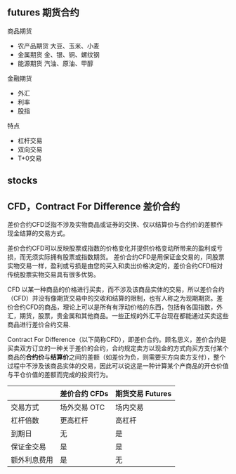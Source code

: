 
## futures  期货合约
商品期货
- 农产品期货 大豆、玉米、小麦
- 金属期货 金、银、铜、螺纹钢
- 能源期货 汽油、原油、甲醇

金融期货
- 外汇
- 利率
- 股指

特点
- 杠杆交易
- 双向交易
- T+0交易

## stocks

## CFD，Contract For Difference 差价合约
差价合约CFD泛指不涉及实物商品或证券的交换、仅以结算价与合约价的差额作现金结算的交易方式。

差价合约CFD可以反映股票或指数的价格变化并提供价格变动所带来的盈利或亏损，而无须实际拥有股票或指数期货。
差价合约CFD是用保证金交易的，同股票实物交易一样，盈利或亏损是由您的买入和卖出价格决定的，差价合约CFD相对传统股票实物交易具有很多优势。

CFD 以某一种商品的价格进行买卖，而不涉及该商品实体的交易，所以差价合约（CFD）并没有像期货交易中的交收和结算的限制，也有人称之为现期期货。差价合约CFD的商品，理论上可以是所有有浮动价格的东西，包括有各国指数，外汇，期货，股票，贵金属和其他商品。一些正规的外汇平台现在都能通过买卖这些商品进行差价合约交易.

Contract For Difference（以下简称CFD），即差价合约。顾名思义，差价合约是买卖双方订立的一种关于差价的合约，合约规定卖方以现金的方式向买方支付某个商品的**合约价**与**结算价**之间的差额（如差价为负，则需要买方向卖方支付），整个过程中不涉及该商品实体的交易，因此可以说这是一种计算某个产商品的开仓价值与平仓价值的差额而完成的投资行为。


|              | 差价合约 CFDs | 期货交易 Futures |
| :----------- | :------------ | :--------------- |
| 交易方式     | 场外交易 OTC  | 场内交易         |
| 杠杆倍数     | 更高杠杆      | 高杠杆           |
| 到期日       | 无            | 是               |
| 保证金交易   | 是            | 是               |
| 额外利息费用 | 是            | 无               |